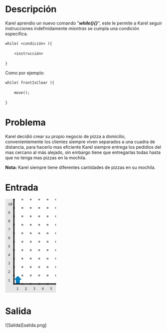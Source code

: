 # Descripción

Karel aprendio un nuevo comando "***while(){}***", este le permite a Karel seguir instrucciones indefinidamente *mientras* se cumpla una condición especifica.

    while( <condición> ){

        <instrucción>

    }

Como por ejemplo:

    while( frontIsClear ){

        move();

    }

# Problema

Karel decidió crear su propio negocio de pizza a domicilio, convenientemente los clientes siempre viven separados a una cuadra de distancia, para hacerlo mas eficiente Karel siempre entrega los pedidios del mas cercano al más alejado, sin embargo tiene que entregarlas todas hasta que no tenga mas pizzas en la mochila.

**Nota:** Karel siempre tiene diferentes cantidades de pizzas en su mochila.

# Entrada

![Entrada](entrada.png)

# Salida

![Salida][salida.png]
